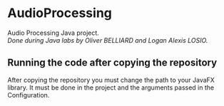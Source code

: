 # AudioProcessing
Audio Processing Java project.  
*Done during Java labs by Oliver BELLIARD and Logan Alexis LOSIO.*

## Running the code after copying the repository
After copying the repository you must change the path to your JavaFX library. It must be done in the project and the arguments passed in the Configuration.
